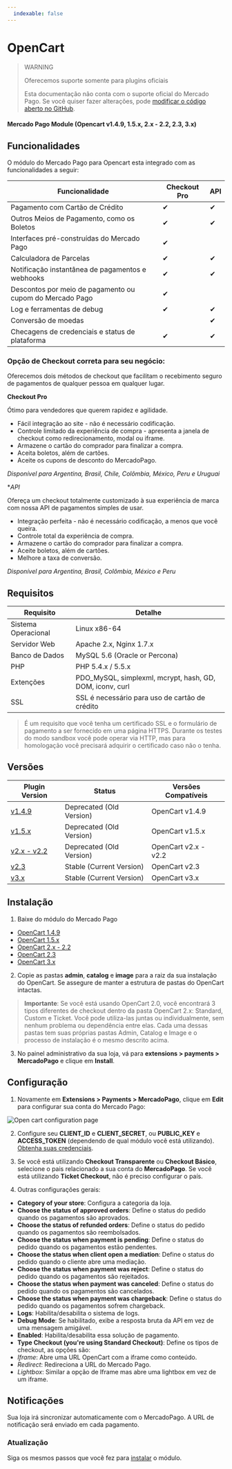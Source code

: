 ```yaml
---
  indexable: false
---
```

# OpenCart

> WARNING
>
> Oferecemos suporte somente para plugins oficiais
>
> Esta documentação não conta com o suporte oficial do Mercado Pago. Se você quiser fazer alterações, pode [modificar o código aberto no GitHub](https://github.com/mercadopago/devsite-docs/blob/development/guides/plugins/unofficial/opencart.pt.md).

#### Mercado Pago Module (Opencart v1.4.9, 1.5.x, 2.x - 2.2, 2.3, 3.x)

## Funcionalidades

O módulo do Mercado Pago para Opencart esta integrado com as funcionalidades a seguir:

| Funcionalidade                                            | Checkout Pro      | API                     |
|---------------------------------------------------------- |-------------------|-------------------------|
| Pagamento com Cartão de Crédito                           | ✔                 | ✔                       |
| Outros Meios de Pagamento, como os Boletos                | ✔                 | ✔                       |
| Interfaces pré-construídas do Mercado Pago                | ✔                 |                         |
| Calculadora de Parcelas                                   | ✔                 | ✔                       |
| Notificação instantânea de pagamentos e webhooks          | ✔                 | ✔                       |
| Descontos por meio de pagamento ou cupom do Mercado Pago  | ✔                 |                         |
| Log e ferramentas de debug                                | ✔                 | ✔                       |
| Conversão de moedas                                       |                   | ✔                       |
| Checagens de credenciais e status de plataforma           | ✔                 | ✔                       |


### Opção de Checkout correta para seu negócio:

Oferecemos dois métodos de checkout que facilitam o recebimento seguro de pagamentos de qualquer pessoa em qualquer lugar.

**Checkout Pro**

Ótimo para vendedores que querem rapidez e agilidade.

* Fácil integração ao site - não é necessário codificação.
* Controle limitado da experiência de compra - apresenta a janela de checkout como redirecionamento, modal ou iframe.
* Armazene o cartão do comprador para finalizar a compra.
* Aceita boletos, além de cartões.
* Aceite os cupons de desconto do MercadoPago.

*Disponível para Argentina, Brasil, Chile, Colômbia, México, Peru e Uruguai*

**API*

Ofereça um checkout totalmente customizado à sua experiência de marca com nossa API de pagamentos simples de usar.

* Integração perfeita - não é necessário codificação, a menos que você queira.
* Controle total da experiência de compra.
* Armazene o cartão do comprador para finalizar a compra.
* Aceite boletos, além de cartões.
* Melhore a taxa de conversão.

*Disponível para Argentina, Brasil, Colômbia, México e Peru*


## Requisitos

| Requisito                 | Detalhe                                                   |
|---------------------------|-----------------------------------------------------------|
| Sistema Operacional       | Linux x86-64                                              |
| Servidor Web              | Apache 2.x, Nginx 1.7.x                                   |
| Banco de Dados            | MySQL 5.6 (Oracle or Percona)                             |
| PHP                       | PHP 5.4.x / 5.5.x                                         |
| Extenções                 | PDO_MySQL, simplexml, mcrypt, hash, GD, DOM, iconv, curl  |
| SSL                       | SSL é necessário para uso de cartão de crédito            |

>É um requisito que você tenha um certificado SSL e o formulário de pagamento a ser fornecido em uma página HTTPS. Durante os testes do modo sandbox você pode operar via HTTP, mas para homologação você precisará adquirir o certificado caso não o tenha.


## Versões

| Plugin Version                                                                          | Status                    | Versões Compatíveis   |
|-----------------------------------------------------------------------------------------|---------------------------|-----------------------|
| [v1.4.9](https://github.com/mercadopago/cart-opencart/tree/master/v1.4.9)               | Deprecated (Old Version)  | OpenCart v1.4.9       |
| [v1.5.x](https://github.com/mercadopago/cart-opencart/tree/master/v1.5.x)               | Deprecated (Old Version)  | OpenCart v1.5.x       |
| [v2.x - v2.2](https://github.com/mercadopago/cart-opencart/tree/master/v2.x%20-%202.2)  | Deprecated (Old Version)  | OpenCart v2.x - v2.2  |
| [v2.3](https://github.com/mercadopago/cart-opencart/tree/master/v2.3)                   | Stable (Current Version)  | OpenCart v2.3         |
| [v3.x](https://github.com/mercadopago/cart-opencart/tree/master/v3.x)                   | Stable (Current Version)  | OpenCart v3.x         |


## Instalação

1. Baixe do módulo do Mercado Pago

  * [OpenCart 1.4.9](https://github.com/mercadopago/cart-opencart/tree/master/v1.4.9)
  * [OpenCart 1.5.x](https://github.com/mercadopago/cart-opencart/tree/master/v1.5.x)
  * [OpenCart 2.x - 2.2](https://github.com/mercadopago/cart-opencart/tree/master/v2.x%20-%202.2)
  * [OpenCart 2.3](https://github.com/mercadopago/cart-opencart-2/archive/master.zip)
  * [OpenCart 3.x](https://github.com/mercadopago/cart-opencart-3/archive/master.zip)

2. Copie as pastas **admin**, **catalog** e **image** para a raiz da sua instalação do OpenCart. Se assegure de manter a estrutura de pastas do OpenCart intactas.

> **Importante**: Se você está usando OpenCart 2.0, você encontrará 3 tipos diferentes de checkout dentro da pasta OpenCart 2.x: Standard, Custom e Ticket. Você pode utiliza-las juntas ou individualmente, sem nenhum problema ou dependência entre elas. Cada uma dessas pastas tem suas próprias pastas Admin, Catalog e Image e o processo de instalação é o mesmo descrito acima.

3. No painel administrativo da sua loja, vá para **extensions > payments > MercadoPago** e clique em **Install**.


## Configuração

1. Novamente em **Extensions > Payments > MercadoPago**, clique em **Edit** para configurar sua conta do Mercado Pago:

 ![Open cart configuration page](/images/opencart_mpaccount.png)

2.  Configure seu **CLIENT_ID** e **CLIENT_SECRET**, ou **PUBLIC_KEY** e **ACCESS_TOKEN** (dependendo de qual módulo você está utilizando). [Obtenha suas credenciais]([FAKER][CREDENTIALS][URL]).
 
3. Se você está utilizando **Checkout Transparente** ou **Checkout Básico**, selecione o pais relacionado a sua conta do **MercadoPago**. Se você está utilizando **Ticket Checkout**, não é preciso configurar o país.

4. Outras configurações gerais:

  * **Category of your store**: Configura a categoria da loja.
  * **Choose the status of approved orders**: Define o status do pedido quando os pagamentos são aprovados.
  * **Choose the status of refunded orders**: Define o status do pedido quando os pagamentos são reembolsados.
  * **Choose the status when payment is pending**: Define o status do pedido quando os pagamentos estão pendentes.
  * **Choose the status when client open a mediation**: Define o status do pedido quando o cliente abre uma mediação.
  * **Choose the status when payment was reject**: Define o status do pedido quando os pagamentos são rejeitados.
  * **Choose the status when payment was canceled**: Define o status do pedido quando os pagamentos são cancelados.
  * **Choose the status when payment was chargeback**: Define o status do pedido quando os pagamentos sofrem chargeback.
  * **Logs**: Habilita/desabilita o sistema de logs.
  * **Debug Mode**: Se habilitado, exibe a resposta bruta da API em vez de uma mensagem amigável.
  * **Enabled**: Habilita/desabilita essa solução de pagamento.
  * **Type Checkout (you're using Standard Checkout)**: Define os tipos de checkout, as opções são:
  *  *Iframe*: Abre uma URL OpenCart com a iframe como conteúdo.
  *  *Redirect*: Redireciona a URL do Mercado Pago.
  *  *Lightbox*: Similar a opção de Iframe mas abre uma lightbox em vez de um iframe.


## Notificações

Sua loja irá sincronizar automaticamente com o MercadoPago. A URL de notificação será enviado em cada pagamento.


### Atualização

Siga os mesmos passos que você fez para [instalar](#bookmark_instalação) o módulo.
